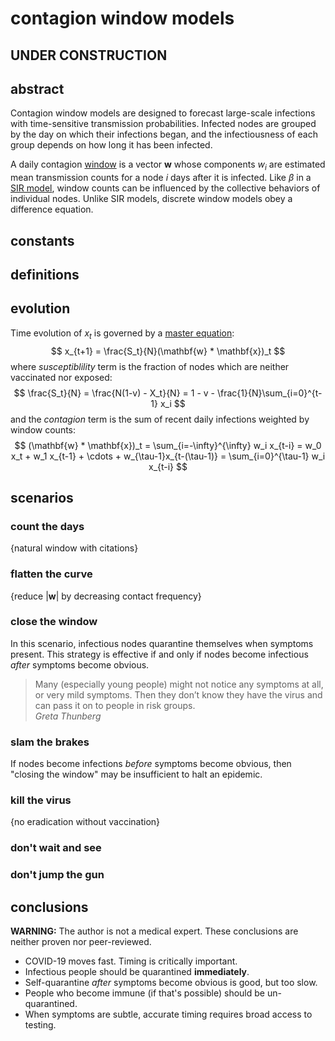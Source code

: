 # contagion window models

## UNDER CONSTRUCTION

## abstract

Contagion window models are designed to forecast large-scale infections with time-sensitive transmission probabilities. Infected nodes are grouped by the day on which their infections began, and the infectiousness of each group depends on how long it has been infected.

A daily contagion [window] is a vector $\mathbf{w}$ whose components $w_i$ are estimated mean transmission counts for a node $i$ days after it is infected. Like $\beta$ in a [SIR model], window counts can be influenced by the collective behaviors of individual nodes. Unlike SIR models, discrete window models obey a difference equation.

[window]: https://en.wikipedia.org/wiki/Window_function
[SIR model]: https://en.wikipedia.org/wiki/Compartmental_models_in_epidemiology#The_SIR_model
[convolution]: https://en.wikipedia.org/wiki/Convolution

## constants

## definitions

## evolution

Time evolution of $x_t$ is governed by a [master equation]:
$$
x_{t+1} = \frac{S_t}{N}(\mathbf{w} * \mathbf{x})_t
$$
where <dfn>susceptiblility</dfn> term is the fraction of nodes which are neither vaccinated nor exposed:
$$
\frac{S_t}{N}
= \frac{N(1-v) - X_t}{N}
= 1 - v - \frac{1}{N}\sum_{i=0}^{t-1} x_i
$$
and the <dfn>contagion</dfn> term is the sum of recent daily infections weighted by window counts:
$$
(\mathbf{w} * \mathbf{x})_t
= \sum_{i=-\infty}^{\infty} w_i x_{t-i}
= w_0 x_t + w_1 x_{t-1} + \cdots + w_{\tau-1}x_{t-(\tau-1)}
= \sum_{i=0}^{\tau-1} w_i x_{t-i}
$$


[master equation]: https://en.wikipedia.org/wiki/Master_equation

## scenarios

### count the days

{natural window with citations}

### flatten the curve

{reduce $|\mathbf{w}|$ by decreasing contact frequency}

### close the window

In this scenario, infectious nodes quarantine themselves when symptoms present. This strategy is effective if and only if nodes become infectious *after* symptoms become obvious.

<blockquote>
Many (especially young people) might not notice any symptoms at all, or very mild symptoms. Then they don’t know they have the virus and can pass it on to people in risk groups.
<br><cite>Greta Thunberg</cite>
</blockquote>

### slam the brakes

If nodes become infections *before* symptoms become obvious, then "closing the window" may be insufficient to halt an epidemic.

### kill the virus

{no eradication without vaccination}

### don't wait and see

### don't jump the gun


## conclusions

**WARNING:** The author is not a medical expert.
These conclusions are neither proven nor peer-reviewed.

- COVID-19 moves fast. Timing is critically important.
- Infectious people should be quarantined **immediately**.
- Self-quarantine *after* symptoms become obvious is good, but too slow.
- People who become immune (if that's possible) should be un-quarantined.
- When symptoms are subtle, accurate timing requires broad access to testing.
